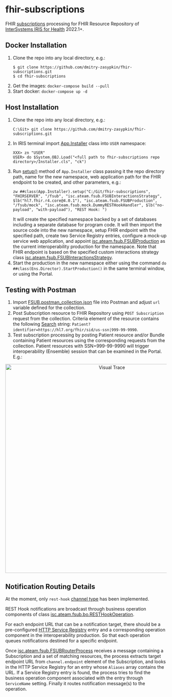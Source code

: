 # fhir-subscriptions
FHIR [subscriptions](https://www.hl7.org/fhir/r4/subscription.html) processing for FHIR Resource Repository of [InterSystems IRIS for Health](https://docs.intersystems.com/irisforhealthlatest/csp/docbook/DocBook.UI.Page.cls) 2022.1+.

## Docker Installation
1. Clone the repo into any local directory, e.g.:
	```
	$ git clone https://github.com/dmitry-zasypkin/fhir-subscriptions.git
	$ cd fhir-subscriptions
	```
2. Get the images: ```docker-compose build --pull```
3. Start docker: ```docker-compose up -d```

## Host Installation
1. Clone the repo into any local directory, e.g.:
	```
	C:\Git> git clone https://github.com/dmitry-zasypkin/fhir-subscriptions.git
	```
2. In IRIS terminal import [App.Installer](../main/Installer.cls) class into ```USER``` namespace:
	```
	XXX> zn "USER"
	USER> do $System.OBJ.Load("<full path to fhir-subscriptions repo directory>/Installer.cls", "ck")
	```
3. Run [setup()](../main/Installer.cls#L4) method of ```App.Installer``` class passing it the repo directory path, name for the new namespace, web application path for the FHIR endpoint to be created, and other parameters, e.g.:
	```
	zw ##class(App.Installer).setup("C:/Git/fhir-subscriptions", "FHIRSERVER", "/fsub", "isc.ateam.fsub.FSUBInteractionsStrategy", $lb("hl7.fhir.r4.core@4.0.1"), "isc.ateam.fsub.FSUBProduction", "/fsub/mock", "isc.ateam.fsub.mock.DummyRESTHookHandler", $lb("no-payload", "with-payload"), "REST Hook: ")
	```
	It will create the specified namespace backed by a set of databases including a separate database for program code. 
	It will then import the source code into the new namespace, setup FHIR endpoint with the specified path, create two Service Registry entries, configure a mock-up service web application, and appoint [isc.ateam.fsub.FSUBProduction](../main/src/cls/isc/ateam/fsub/FSUBProduction.cls) as the current interoperability production for the namespace.
	Note that FHIR endpoint is based on the specified custom interactions strategy class [isc.ateam.fsub.FSUBInteractionsStrategy](../main/src/cls/isc/ateam/fsub/FSUBInteractionsStrategy.cls).
4. Start the production in the new namespace either using the command ```do ##class(Ens.Director).StartProduction()``` in the same terminal window, or using the Portal.
## Testing with Postman
1. Import [FSUB.postman_collection.json](../main/misc/postman/FSUB.postman_collection.json) file into Postman and adjust ```url``` variable defined for the collection.
2. Post Subscription resource to FHIR Repository using ```POST Subscription``` request from the collection. Criteria element of the resource contains the following [Search](https://www.hl7.org/fhir/r4/search.html) string: ```Patient?identifier=https://hl7.org/fhir/sid/us-ssn|999-99-9990```.
3. Test subscription processing by posting Patient resource and/or Bundle containing Patient resources using the corresponding requests from the collection. Patient resources with SSN=999-99-9990 will trigger interoperability (Ensemble) session that can be examined in the Portal. E.g.:
  <p align="center"><img src="https://user-images.githubusercontent.com/13035460/178743201-a9dc7959-df15-4c06-910d-d492b42fa30c.png" alt="Visual Trace" width="650"/></p>

## Notification Routing Details
At the moment, only ```rest-hook``` [channel type](https://www.hl7.org/fhir/r4/subscription.html#channels) has been implemented.

REST Hook notifications are broadcast through business operation components of class [isc.ateam.fsub.bo.RESTHookOperation](../main/src/cls/isc/ateam/fsub/bo/RESTHookOperation.cls).

For each endpoint URL that can be a notification target, there should be a pre-configured [HTTP Service Registry](https://docs.intersystems.com/irisforhealthlatest/csp/docbook/DocBook.UI.Page.cls?KEY=HXREG_ch_service_registry#HXREG_service_registry_settings_http) entry and a corresponding operation component in the interoperability production. So that each operation queues notifications destined for a specific endpoint.

Once [isc.ateam.fsub.FSUBRouterProcess](../main/src/cls/isc/ateam/fsub/FSUBRouterProcess.cls) receives a message containing a Subscription and a set of matching resources, the process extracts target endpoint URL from ```channel.endpoint``` element of the Subscription, and looks in the HTTP Service Registry for an entry whose ```Aliases``` array contains the URL. If a Service Registry entry is found, the process tries to find the business operation component associated with the entry through ```ServiceName``` setting. Finally it routes notification message(s) to the operation.
